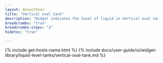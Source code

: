 ```yaml
---
layout: docwithnav
title: "Vertical oval tank"
description: "Widget indicates the level of liquid in Vertical oval tank."
breadcrumbs: "true"
breadcrumbs-steps: "2"
hidetoc: "true"

---
```

{% include get-hosts-name.html %}
{% include docs/user-guide/ui/widget-library/liquid-level-tanks/vertical-oval-tank.md %}
